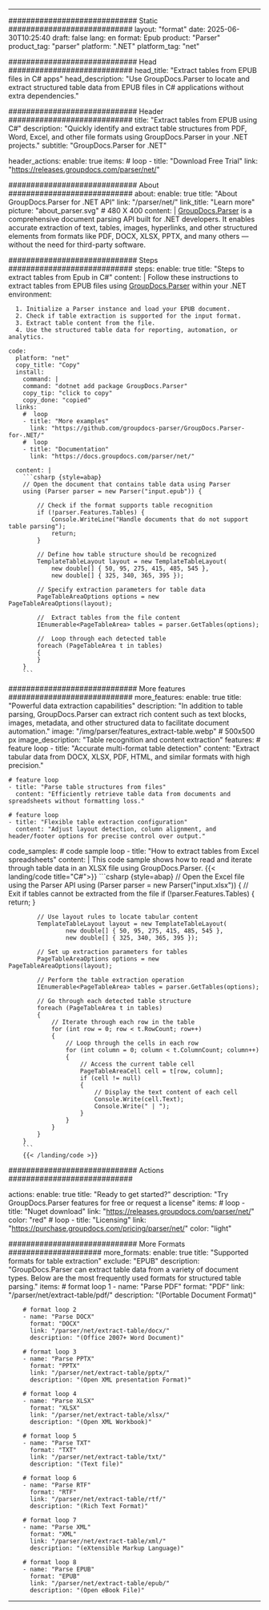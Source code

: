 


---
############################# Static ############################
layout: "format"
date:  2025-06-30T10:25:40
draft: false
lang: en
format: Epub
product: "Parser"
product_tag: "parser"
platform: ".NET"
platform_tag: "net"

############################# Head ############################
head_title: "Extract tables from EPUB files in C# apps"
head_description: "Use GroupDocs.Parser to locate and extract structured table data from EPUB files in C# applications without extra dependencies."

############################# Header ############################
title: "Extract tables from EPUB using C#" 
description: "Quickly identify and extract table structures from PDF, Word, Excel, and other file formats using GroupDocs.Parser in your .NET projects."
subtitle: "GroupDocs.Parser for .NET" 

header_actions:
  enable: true
  items:
    #  loop
    - title: "Download Free Trial"
      link: "https://releases.groupdocs.com/parser/net/"
      
############################# About ############################
about:
    enable: true
    title: "About GroupDocs.Parser for .NET API"
    link: "/parser/net/"
    link_title: "Learn more"
    picture: "about_parser.svg" # 480 X 400
    content: |
       [GroupDocs.Parser](/parser/net/) is a comprehensive document parsing API built for .NET developers. It enables accurate extraction of text, tables, images, hyperlinks, and other structured elements from formats like PDF, DOCX, XLSX, PPTX, and many others — without the need for third-party software.

############################# Steps ############################
steps:
    enable: true
    title: "Steps to extract tables from Epub in C#"
    content: |
      Follow these instructions to extract tables from EPUB files using [GroupDocs.Parser](/parser/net/) within your .NET environment:
      
      1. Initialize a Parser instance and load your EPUB document.
      2. Check if table extraction is supported for the input format.
      3. Extract table content from the file.
      4. Use the structured table data for reporting, automation, or analytics.
   
    code:
      platform: "net"
      copy_title: "Copy"
      install:
        command: |
        command: "dotnet add package GroupDocs.Parser"
        copy_tip: "click to copy"
        copy_done: "copied"
      links:
        #  loop
        - title: "More examples"
          link: "https://github.com/groupdocs-parser/GroupDocs.Parser-for-.NET/"
        #  loop
        - title: "Documentation"
          link: "https://docs.groupdocs.com/parser/net/"
          
      content: |
        ```csharp {style=abap}
        // Open the document that contains table data using Parser
        using (Parser parser = new Parser("input.epub")) {

            // Check if the format supports table recognition
            if (!parser.Features.Tables) {
                Console.WriteLine("Handle documents that do not support table parsing");
                return;
            }

            // Define how table structure should be recognized
            TemplateTableLayout layout = new TemplateTableLayout(
                new double[] { 50, 95, 275, 415, 485, 545 },
                new double[] { 325, 340, 365, 395 });

            // Specify extraction parameters for table data
            PageTableAreaOptions options = new PageTableAreaOptions(layout);

            //  Extract tables from the file content
            IEnumerable<PageTableArea> tables = parser.GetTables(options);

            //  Loop through each detected table
            foreach (PageTableArea t in tables)
            {
            }
        }
        ```  

############################# More features ############################
more_features:
  enable: true
  title: "Powerful data extraction capabilities"
  description: "In addition to table parsing, GroupDocs.Parser can extract rich content such as text blocks, images, metadata, and other structured data to facilitate document automation."
  image: "/img/parser/features_extract-table.webp" # 500x500 px
  image_description: "Table recognition and content extraction"
  features:
    # feature loop
    - title: "Accurate multi-format table detection"
      content: "Extract tabular data from DOCX, XLSX, PDF, HTML, and similar formats with high precision."

    # feature loop
    - title: "Parse table structures from files"
      content: "Efficiently retrieve table data from documents and spreadsheets without formatting loss."

    # feature loop
    - title: "Flexible table extraction configuration"
      content: "Adjust layout detection, column alignment, and header/footer options for precise control over output."
      
  code_samples:
    # code sample loop
    - title: "How to extract tables from Excel spreadsheets"
      content: |
        This code sample shows how to read and iterate through table data in an XLSX file using GroupDocs.Parser.
        {{< landing/code title="C#">}}
        ```csharp {style=abap}
        //  Open the Excel file using the Parser API
        using (Parser parser = new Parser("input.xlsx"))
        {
            // Exit if tables cannot be extracted from the file
            if (!parser.Features.Tables)
            {
                return;
            }

            // Use layout rules to locate tabular content
            TemplateTableLayout layout = new TemplateTableLayout(
                    new double[] { 50, 95, 275, 415, 485, 545 },
                    new double[] { 325, 340, 365, 395 });

            // Set up extraction parameters for tables
            PageTableAreaOptions options = new PageTableAreaOptions(layout);

            // Perform the table extraction operation
            IEnumerable<PageTableArea> tables = parser.GetTables(options);

            // Go through each detected table structure
            foreach (PageTableArea t in tables)
            {
                // Iterate through each row in the table
                for (int row = 0; row < t.RowCount; row++)
                {
                    // Loop through the cells in each row
                    for (int column = 0; column < t.ColumnCount; column++)
                    {
                        // Access the current table cell
                        PageTableAreaCell cell = t[row, column];
                        if (cell != null)
                        {
                            // Display the text content of each cell
                            Console.Write(cell.Text);
                            Console.Write(" | ");
                        }
                    }
                }
            }
        }
        ```
        {{< /landing/code >}}


############################# Actions ############################

actions:
  enable: true
  title: "Ready to get started?"
  description: "Try GroupDocs.Parser features for free or request a license"
  items:
    #  loop
    - title: "Nuget download"
      link: "https://releases.groupdocs.com/parser/net/"
      color: "red"
        #  loop
    - title: "Licensing"
      link: "https://purchase.groupdocs.com/pricing/parser/net/"
      color: "light"


############################# More Formats #####################
more_formats:
    enable: true
    title: "Supported formats for table extraction"
    exclude: "EPUB"
    description: "GroupDocs.Parser can extract table data from a variety of document types. Below are the most frequently used formats for structured table parsing."
    items: 
        # format loop 1
        - name: "Parse PDF"
          format: "PDF"
          link: "/parser/net/extract-table/pdf/"
          description: "(Portable Document Format)"
          
        # format loop 2
        - name: "Parse DOCX"
          format: "DOCX"
          link: "/parser/net/extract-table/docx/"
          description: "(Office 2007+ Word Document)"
          
        # format loop 3
        - name: "Parse PPTX"
          format: "PPTX"
          link: "/parser/net/extract-table/pptx/"
          description: "(Open XML presentation Format)"
          
        # format loop 4
        - name: "Parse XLSX"
          format: "XLSX"
          link: "/parser/net/extract-table/xlsx/"
          description: "(Open XML Workbook)"
          
        # format loop 5
        - name: "Parse TXT"
          format: "TXT"
          link: "/parser/net/extract-table/txt/"
          description: "(Text file)"
          
        # format loop 6
        - name: "Parse RTF"
          format: "RTF"
          link: "/parser/net/extract-table/rtf/"
          description: "(Rich Text Format)"
          
        # format loop 7
        - name: "Parse XML"
          format: "XML"
          link: "/parser/net/extract-table/xml/"
          description: "(eXtensible Markup Language)"
          
        # format loop 8
        - name: "Parse EPUB"
          format: "EPUB"
          link: "/parser/net/extract-table/epub/"
          description: "(Open eBook File)"
         
          

---